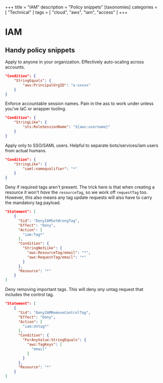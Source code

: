 +++
title = "IAM"
description = "Policy snippets"
[taxonomies]
categories = [ "Technical" ]
tags = [ "cloud", "aws", "iam", "access" ]
+++

# IAM

## Handy policy snippets

Apply to anyone in your organization.
Effectively auto-scaling across accounts.

```json
"Condition": {
    "StringEquals": {
        "aws:PrincipalOrgID": "o-xxxxx"
    }
}
```

Enforce accountable session names.
Pain in the ass to work under unless you've IaC or wrapper tooling.

```json
"Condition": {
    "StringLike": {
        "sts:RoleSessionName": "${aws:username}"
    }
}
```

Apply only to SSO/SAML users.
Helpful to separate bots/services/iam users from actual humans.

```json
"Condition": {
    "StringLike": {
        "saml:namequalifier": "*"
    }
}
```

Deny if required tags aren't present.
The trick here is that when creating a resource it won't *have* the `resourceTag`, so we work off `requestTag` too.
However, this also means any tag update requests will also have to carry the mandatory tag payload.

```json
"Statement": [
    {
      "Sid": "DenyIAMSetWrongTag",
      "Effect": "Deny",
      "Action": [
        "iam:Tag*"
      ],
      "Condition": {
        "StringNotLike": {
          "aws:ResourceTag/email": "*",
          "aws:RequestTag/email": "*"
        }
      },
      "Resource": "*"
    }
]
```

Deny removing important tags.
This will deny _any_ untag request that includes the control tag.

```json
"Statement": [
    {
      "Sid": "DenyIAMRemoveControlTag",
      "Effect": "Deny",
      "Action": [
        "iam:Untag*"
      ],
      "Condition": {
        "ForAnyValue:StringEquals": {
          "aws:TagKeys": [
            "email"
          ]
        }
      },
      "Resource": "*"
    }
]
```
